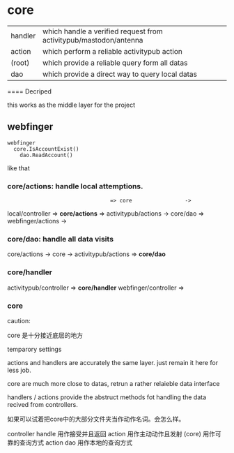 # core


|||
|---|---|
|handler|which handle a verified request from activitypub/mastodon/antenna|
|action|which perform a reliable activitypub action|
|(root)|which provide a reliable query form all datas|
|dao|which provide a direct way to query local datas|

====
Decriped


this works as the middle layer for the project

## webfinger
```
webfinger
  core.IsAccountExist()
    dao.ReadAccount()
```
like that

### core/actions: handle local attemptions.
                                     => core                 -> 
local/controller => **core/actions** => activitypub/actions  -> core/dao
                                     => webfinger/actions    -> 

### core/dao: handle all data visits
core/actions -> core -> activitypub/actions => **core/dao**

### core/handler
activitypub/controller => **core/handler**
webfinger/controller   =>                    

### core

caution:

core 是十分接近底层的地方


temparory settings

actions and handlers  are accurately the same layer. just remain it here for less job.

core are much more close to datas, retrun a rather relaieble data interface 

handlers / actions provide the abstruct methods fot handling the data recived from controllers.


如果可以试着把core中的大部分文件夹当作动作名词。会怎么样。

  controller
handle 用作接受并且返回
action 用作主动动作且发射
(core) 用作可靠的查询方式
  action
dao 用作本地的查询方式